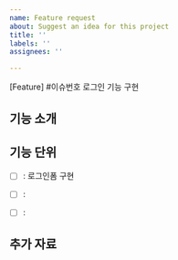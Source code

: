 ```yaml
---
name: Feature request
about: Suggest an idea for this project
title: ''
labels: ''
assignees: ''

---
```


[Feature] #이슈번호 로그인 기능 구현 


## 기능 소개


## 기능 단위 
- [ ] : 로그인폼 구현
- [ ] :
- [ ] :


## 추가 자료
